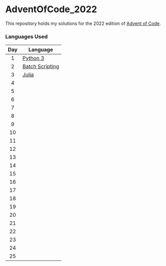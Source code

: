 # AdventOfCode_2022
This repository holds my solutions for the 2022 edition of [Advent of Code](https://adventofcode.com/).

### Languages Used
|Day  | Language |
|:---:|----------|
|1    | [Python 3](https://www.python.org/) |
|2    | [Batch Scripting](https://en.wikipedia.org/wiki/Batch_file) |
|3    | [Julia](https://docs.julialang.org)|
|4    | |
|5    | |
|6    | |
|7    | |
|8    | |
|9    | |
|10   | |
|11   | |
|12   | |
|13   | |
|14   | |
|15   | |
|16   | |
|17   | |
|18   | |
|19   | |
|20   | |
|21   | |
|22   | |
|23   | |
|24   | |
|25   | |
